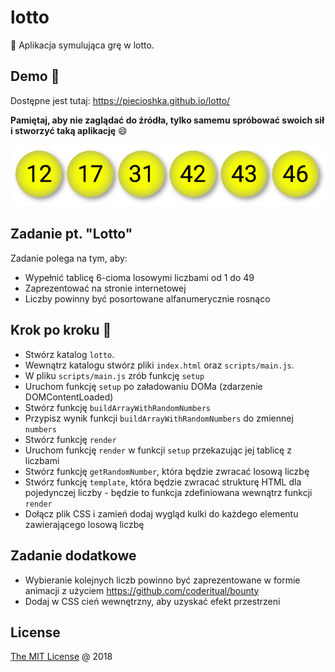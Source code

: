 # lotto

:ledger: Aplikacja symulująca grę w lotto.

## Demo :tada:

Dostępne jest tutaj: <https://piecioshka.github.io/lotto/>

**Pamiętaj, aby nie zaglądać do źródła, tylko samemu spróbować swoich sił
i stworzyć taką aplikację** :smile:

![](screenshots/demo.png)

## Zadanie pt. "Lotto"

Zadanie polega na tym, aby:

* Wypełnić tablicę 6-cioma losowymi liczbami od 1 do 49
* Zaprezentować na stronie internetowej
* Liczby powinny być posortowane alfanumerycznie rosnąco

## Krok po kroku 👣

* Stwórz katalog `lotto`.
* Wewnątrz katalogu stwórz pliki `index.html` oraz `scripts/main.js`.
* W pliku `scripts/main.js` zrób funkcję `setup`
* Uruchom funkcję `setup` po załadowaniu DOMa (zdarzenie DOMContentLoaded)
* Stwórz funkcję `buildArrayWithRandomNumbers`
* Przypisz wynik funkcji `buildArrayWithRandomNumbers` do zmiennej `numbers`
* Stwórz funkcję `render`
* Uruchom funkcję `render` w funkcji `setup` przekazując jej tablicę z liczbami
* Stwórz funkcję `getRandomNumber`, która będzie zwracać losową liczbę
* Stwórz funkcję `template`, która będzie zwracać strukturę HTML dla
    pojedynczej liczby - będzie to funkcja zdefiniowana wewnątrz funkcji `render`
* Dołącz plik CSS i zamień dodaj wygląd kulki do każdego elementu zawierającego
    losową liczbę

## Zadanie dodatkowe

* Wybieranie kolejnych liczb powinno być zaprezentowane w formie animacji
    z użyciem <https://github.com/coderitual/bounty>
* Dodaj w CSS cień wewnętrzny, aby uzyskać efekt przestrzeni

## License

[The MIT License](http://piecioshka.mit-license.org) @ 2018
